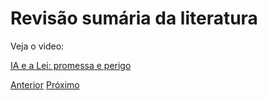 # Revisão sumária da literatura

Veja o video:

[IA e a Lei: promessa e perigo](IA_e_a_Lei__Promessa_e_Perigo.mp4)

[Anterior](problema.md)    [Próximo](procedimento.md)
